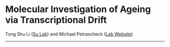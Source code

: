 # Molecular Investigation of Ageing via Transcriptional Drift

Tong Shu Li ([Su Lab](http://sulab.org)) and Michael Petrascheck ([Lab Website](http://www.scripps.edu/petrascheck/index.html))

---
